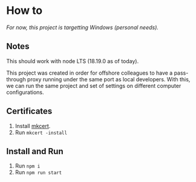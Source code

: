 # How to

_For now, this project is targetting Windows (personal needs)._

## Notes

This should work with node LTS (18.19.0 as of today).

This project was created in order for offshore colleagues to have a pass-through proxy running under the same port as local developers. With this, we can run the same project and set of settings on different computer configurations.

## Certificates

1. Install [mkcert](https://github.com/FiloSottile/mkcert).
2. Run `mkcert -install`

## Install and Run

1. Run `npm i`
2. Run `npm run start`
